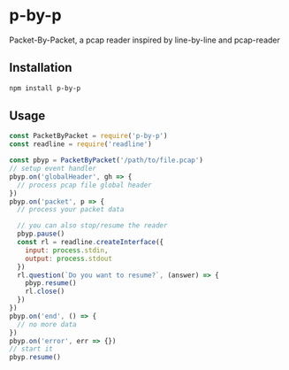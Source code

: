 # p-by-p

Packet-By-Packet, a pcap reader inspired by line-by-line and pcap-reader

## Installation

```bash
npm install p-by-p
```

## Usage

```js
const PacketByPacket = require('p-by-p')
const readline = require('readline')

const pbyp = PacketByPacket('/path/to/file.pcap')
// setup event handler
pbyp.on('globalHeader', gh => {
  // process pcap file global header
})
pbyp.on('packet', p => {
  // process your packet data

  // you can also stop/resume the reader
  pbyp.pause()
  const rl = readline.createInterface({
    input: process.stdin,
    output: process.stdout
  })
  rl.question(`Do you want to resume?`, (answer) => {
    pbyp.resume()
    rl.close()
  })
})
pbyp.on('end', () => {
  // no more data
})
pbyp.on('error', err => {})
// start it
pbyp.resume()
```

